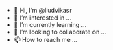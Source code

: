 - 👋 Hi, I’m @liudvikasr
- 👀 I’m interested in ...
- 🌱 I’m currently learning ...
- 💞️ I’m looking to collaborate on ...
- 📫 How to reach me ...

<!---
liudvikasr/liudvikasr is a ✨ special ✨ repository because its `README.md` (this file) appears on your GitHub profile.
You can click the Preview link to take a look at your changes.
--->
